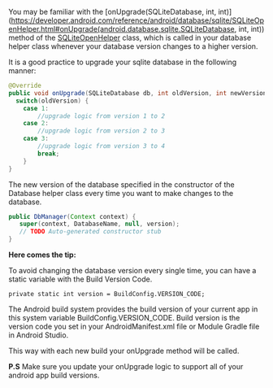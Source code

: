 You may be familiar with the [onUpgrade(SQLiteDatabase, int, int)](https://developer.android.com/reference/android/database/sqlite/SQLiteOpenHelper.html#onUpgrade(android.database.sqlite.SQLiteDatabase, int, int)) method of the [SQLiteOpenHelper](https://developer.android.com/reference/android/database/sqlite/SQLiteOpenHelper.html) class, which is called in your database helper class whenever your database version changes to a higher version.

It is a good practice to upgrade your sqlite database in the following manner:

```java
@Override
public void onUpgrade(SQLiteDatabase db, int oldVersion, int newVersion) {
  switch(oldVersion) {
    case 1:
        //upgrade logic from version 1 to 2
    case 2:
        //upgrade logic from version 2 to 3
    case 3:
        //upgrade logic from version 3 to 4
        break;
	}
}
```
The new version of the database specified in the constructor of the Database helper class every time you want to make changes to the database.

```java
public DbManager(Context context) {
   super(context, DatabaseName, null, version);
   // TODO Auto-generated constructor stub
}
```

**Here comes the tip:**

To avoid changing the database version every single time, you can have a static variable with the Build Version Code.

`private static int version = BuildConfig.VERSION_CODE;`

The Android build system provides the build version of your current app in this system variable BuildConfig.VERSION_CODE. Build version is the version code you set in your AndroidManifest.xml file or Module Gradle file in Android Studio.

This way with each new build your onUpgrade method will be called.

**P.S** Make sure you update your onUpgrade logic to support all of your android app build versions.